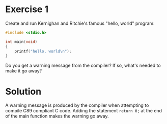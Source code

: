 # Exercise 1

Create and run Kernighan and Ritchie's famous "hello, world" program:

```c
#include <stdio.h>

int main(void)
{
    printf("hello, world\n");
}
```

Do you get a warning message from the compiler? If so, what's needed to make it go away?

# Solution

A warning message is produced by the compiler when attempting to compile C89 compliant C code. Adding the statement `return 0;` at the end of the main function makes the warning go away.